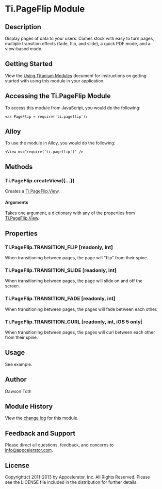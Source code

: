 # Ti.PageFlip Module

## Description

Display pages of data to your users. Comes stock with easy to turn pages, multiple transition effects (fade, flip, and slide), a quick PDF mode, and a view-based mode.

## Getting Started

View the [Using Titanium Modules](http://docs.appcelerator.com/titanium/latest/#!/guide/Using_Titanium_Modules) document for instructions on getting
started with using this module in your application.

## Accessing the Ti.PageFlip Module

To access this module from JavaScript, you would do the following:

	var PageFlip = require('ti.pageflip');

## Alloy

To use the module in Alloy, you would do the following:

	<View ns="require('ti.pageflip')" />

## Methods

### Ti.PageFlip.createView({...})

Creates a [Ti.PageFlip.View][].

#### Arguments

Takes one argument, a dictionary with any of the properties from [Ti.PageFlip.View][].

## Properties

### Ti.PageFlip.TRANSITION\_FLIP [readonly, int]

When transitioning between pages, the page will "flip" from their spine.

### Ti.PageFlip.TRANSITION\_SLIDE [readonly, int]

When transitioning between pages, the page will slide on and off the screen.

### Ti.PageFlip.TRANSITION\_FADE [readonly, int]

When transitioning between pages, the pages will fade between each other.

### Ti.PageFlip.TRANSITION\_CURL [readonly, int, iOS 5 only]

When transitioning between pages, the pages will curl between each other from their spine.

## Usage

See example.

## Author

Dawson Toth

## Module History

View the [change log](changelog.html) for this module.

## Feedback and Support

Please direct all questions, feedback, and concerns to [info@appcelerator.com](mailto:info@appcelerator.com?subject=iOS%20PageFlip%20Module).

## License

Copyright(c) 2011-2013 by Appcelerator, Inc. All Rights Reserved. Please see the LICENSE file included in the distribution for further details.

[Ti.PageFlip.View]: view.html
